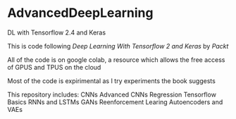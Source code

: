 # AdvancedDeepLearning
DL with Tensorflow 2.4 and Keras

This is code following *Deep Learning With Tensorflow 2 and Keras* by *Packt* 

All of the code is on google colab, a resource which allows the free access of GPUS and TPUS on the cloud 

Most of the code is expirimental as I try experiments the book suggests

This repository includes:
  CNNs
  Advanced CNNs
  Regression
  Tensorflow Basics
  RNNs and LSTMs
  GANs
  Reenforcement Learing
  Autoencoders and VAEs 
  


